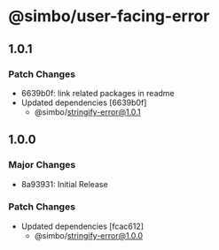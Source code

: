 # @simbo/user-facing-error

## 1.0.1

### Patch Changes

- 6639b0f: link related packages in readme
- Updated dependencies [6639b0f]
  - @simbo/stringify-error@1.0.1

## 1.0.0

### Major Changes

- 8a93931: Initial Release

### Patch Changes

- Updated dependencies [fcac612]
  - @simbo/stringify-error@1.0.0
